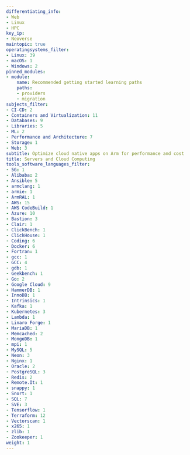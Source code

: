 ```yaml
---
differentiating_info:
- Web
- Linux
- HPC
key_ip:
- Neoverse
maintopic: true
operatingsystems_filter:
- Linux: 39
- macOS: 1
- Windows: 2
pinned_modules:
- module:
    name: Recommended getting started learning paths
    paths:
    - providers
    - migration
subjects_filter:
- CI-CD: 2
- Containers and Virtualization: 11
- Databases: 9
- Libraries: 5
- ML: 2
- Performance and Architecture: 7
- Storage: 1
- Web: 3
subtitle: Optimize cloud native apps on Arm for performance and cost
title: Servers and Cloud Computing
tools_software_languages_filter:
- 5G: 1
- Alibaba: 2
- Ansible: 5
- armclang: 1
- armie: 1
- ArmRAL: 1
- AWS: 15
- AWS CodeBuild: 1
- Azure: 10
- Bastion: 3
- Clair: 1
- ClickBench: 1
- ClickHouse: 1
- Coding: 6
- Docker: 6
- Fortran: 1
- gcc: 1
- GCC: 4
- gdb: 1
- Geekbench: 1
- Go: 2
- Google Cloud: 9
- HammerDB: 1
- InnoDB: 1
- Intrinsics: 1
- Kafka: 1
- Kubernetes: 3
- Lambda: 1
- Linaro Forge: 1
- MariaDB: 1
- Memcached: 2
- MongoDB: 1
- mpi: 1
- MySQL: 5
- Neon: 3
- Nginx: 1
- Oracle: 2
- PostgreSQL: 3
- Redis: 2
- Remote.It: 1
- snappy: 1
- Snort: 1
- SQL: 7
- SVE: 3
- Tensorflow: 1
- Terraform: 12
- Vectorscan: 1
- x265: 1
- zlib: 1
- Zookeeper: 1
weight: 1
---
```

